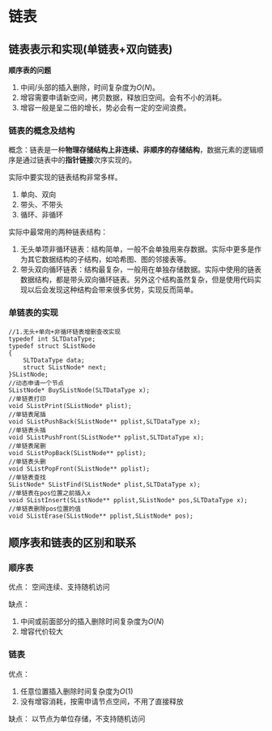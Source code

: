 # 链表

## 链表表示和实现(单链表+双向链表)

**顺序表的问题**

1. 中间/头部的插入删除，时间复杂度为$O(N)$。
2. 增容需要申请新空间，拷贝数据，释放旧空间。会有不小的消耗。
3. 增容一般是呈二倍的增长，势必会有一定的空间浪费。

### 链表的概念及结构

概念：链表是一种**物理存储结构上非连续、非顺序的存储结构**，数据元素的逻辑顺序是通过链表中的**指针链接**次序实现的。

实际中要实现的链表结构非常多样。

1. 单向、双向
2. 带头、不带头
3. 循环、非循环

实际中最常用的两种链表结构：

1. 无头单项非循环链表：结构简单，一般不会单独用来存数据。实际中更多是作为其它数据结构的子结构，如哈希图、图的邻接表等。
2. 带头双向循环链表：结构最复杂，一般用在单独存储数据。实际中使用的链表数据结构，都是带头双向循环链表。另外这个结构虽然复杂，但是使用代码实现以后会发现这种结构会带来很多优势，实现反而简单。

### 单链表的实现

```C{.line-numbers}
//1.无头+单向+非循环链表增删查改实现
typedef int SLTDataType;
typedef struct SListNode
{
    SLTDataType data;
    struct SListNode* next;
}SListNode;
//动态申请一个节点
SListNode* BuySListNode(SLTDataType x);
//单链表打印
void SListPrint(SListNode* plist);
//单链表尾插
void SListPushBack(SListNode** pplist,SLTDataType x);
//单链表头插
void SListPushFront(SListNode** pplist,SLTDataType x);
//单链表尾删
void SListPopBack(SListNode** pplist);
//单链表头删
void SListPopFront(SListNode** pplist);
//单链表查找
SListNode* SListFind(SListNode* plist,SLTDataType x);
//单链表在pos位置之前插入x
void SListInsert(SListNode** pplist,SListNode* pos,SLTDataType x);
//单链表删除pos位置的值
void SListErase(SListNode** pplist,SListNode* pos);
```

## 顺序表和链表的区别和联系

### 顺序表

优点：
空间连续、支持随机访问

缺点：
1. 中间或前面部分的插入删除时间复杂度为$O(N)$
2. 增容代价较大

### 链表

优点：
1. 任意位置插入删除时间复杂度为$O(1)$
2. 没有增容消耗，按需申请节点空间，不用了直接释放

缺点：
以节点为单位存储，不支持随机访问

